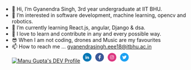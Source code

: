- 👋 Hi, I’m Gyanendra Singh, 3rd year undergraduate at IIT BHU.
- 👀 I’m interested in software development, machine learning, opencv and robotics.
- 🌱 I’m currently learning React.js, angular, Django & dsa.
- 💞️ I love to learn and contribute in any and every possible way.
- 😎 When I am not coding, drones and Music are my favourites
- 📫 How to reach me ... gyanendrasingh.eee18@itbhu.ac.in
<a href="#"><img src="https://d2fltix0v2e0sb.cloudfront.net/dev-badge.svg" alt="Manu Gupta's DEV Profile" height="30" width="30"></a>
<a href="https://www.linkedin.com/in/gyanendra-singh-743b39186/"><img src="https://github.com/aritraroy/social-icons/blob/master/linkedin-icon.png?raw=true" height="30" width="30"></a>
<a href="https://www.facebook.com/gyanendrasingh.varanasi/"><img src="https://github.com/aritraroy/social-icons/blob/master/facebook-icon.png?raw=true" height="30" width="30"></a>
<a href="https://www.instagram.com/hey__vats/?hl=en"><img src="https://github.com/aritraroy/social-icons/blob/master/instagram-icon.png?raw=true" height="30" width="30"></a>
<a href="https://twitter.com/Gyanend85762752"><img src="https://github.com/aritraroy/social-icons/blob/master/twitter-icon.png?raw=true" height="30" width="30"></a>

<!-- Please don't remove this: Grab your social icons from https://github.com/carlsednaoui/gitsocial -->
<!---
gyanendrasingh583/gyanendrasingh583 is a ✨ special ✨ repository because its `README.md` (this file) appears on your GitHub profile.
You can click the Preview link to take a look at your changes.
--->
